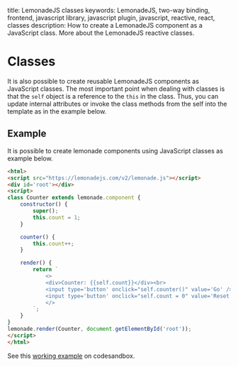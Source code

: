 title: LemonadeJS classes
keywords: LemonadeJS, two-way binding, frontend, javascript library, javascript plugin, javascript, reactive, react, classes
description: How to create a LemonadeJS component as a JavaScript class. More about the LemonadeJS reactive classes.

Classes
=======

It is also possible to create reusable LemonadeJS components as JavaScript classes. The most important point when dealing with classes is that the `self` object is a reference to the `this` in the class. Thus, you can update internal attributes or invoke the class methods from the self into the template as in the example below.  
  

Example
-------

It is possible to create lemonade components using JavaScript classes as example below.  
  
```html
<html>
<script src="https://lemonadejs.com/v2/lemonade.js"></script>
<div id='root'></div>
<script>
class Counter extends lemonade.component {
    constructor() {
        super();
        this.count = 1;
    }

    counter() {
        this.count++;
    }

    render() {
        return `
            <>
            <div>Counter: {{self.count}}</div><br>
            <input type='button' onclick="self.counter()" value='Go' />
            <input type='button' onclick="self.count = 0" value='Reset' />
            </>
        `;
    }
}
lemonade.render(Counter, document.getElementById('root'));
</script>
</html>
```

See this [working example](https://codesandbox.io/s/lemonadejs-examples-r0ymc) on codesandbox.

